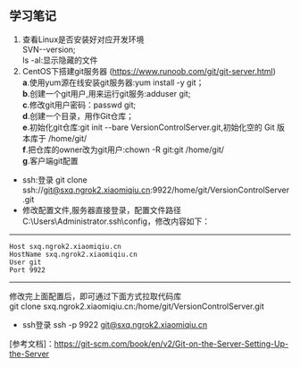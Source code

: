 ## **学习笔记**
1. 查看Linux是否安装好对应开发环境  
SVN--version;  
ls -al:显示隐藏的文件  
2. CentOS下搭建git服务器  (https://www.runoob.com/git/git-server.html)  
**a**.使用yum源在线安装git服务器:yum install -y git；  
**b**.创建一个git用户,用来运行git服务:adduser git;  
**c**.修改git用户密码：passwd git;  
**d**.创建一个目录，用作Git仓库；  
**e**.初始化git仓库:git init --bare VersionControlServer.git,初始化空的 Git 版本库于 /home/git/  
**f**.把仓库的owner改为git用户:chown -R git:git  /home/git/  
**g**.客户端git配置  
* ssh:登录
git clone ssh://git@sxq.ngrok2.xiaomiqiu.cn:9922/home/git/VersionControlServer.git  
* 修改配置文件,服务器直接登录，配置文件路径C:\Users\Administrator\.ssh\config，修改内容如下：  
****  
    Host sxq.ngrok2.xiaomiqiu.cn  
    HostName sxq.ngrok2.xiaomiqiu.cn  
    User git  
    Port 9922  
****  
修改完上面配置后，即可通过下面方式拉取代码库  
git clone sxq.ngrok2.xiaomiqiu.cn:/home/git/VersionControlServer.git  
* ssh登录
ssh -p 9922 git@sxq.ngrok2.xiaomiqiu.cn


[参考文档]：https://git-scm.com/book/en/v2/Git-on-the-Server-Setting-Up-the-Server
